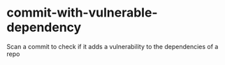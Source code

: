# commit-with-vulnerable-dependency
Scan a commit to check if it adds a vulnerability to the dependencies of a repo
